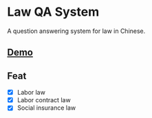 # Law QA System

A question answering system for law in Chinese.

## [Demo](https://next-lawqa.vercel.app/)

## Feat

* [x] Labor law
* [x] Labor contract law
* [x] Social insurance law